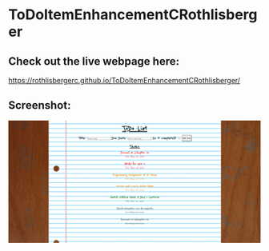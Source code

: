 # ToDoItemEnhancementCRothlisberger
## Check out the live webpage here: 
https://rothlisbergerc.github.io/ToDoItemEnhancementCRothlisberger/

## Screenshot:
![](/images/ToDoListWebsiteScreenshot.png)
